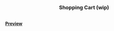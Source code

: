 <h3 align="center">Shopping Cart (wip)</h3>
<br />
<a href="https://artis-dev.github.io/shopping-cart/" target="_blank"><strong>Preview</strong></a>
